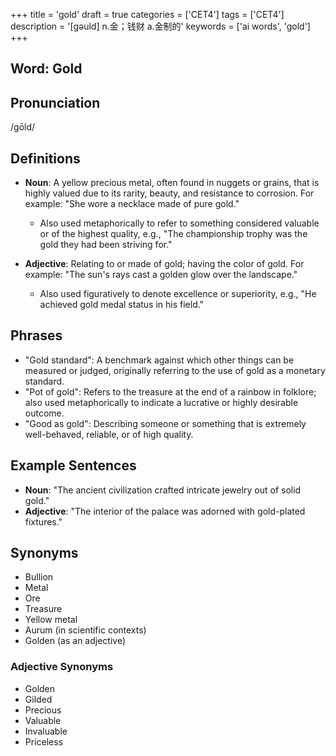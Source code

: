 +++
title = 'gold'
draft = true
categories = ['CET4']
tags = ['CET4']
description = '[gəuld] n.金；钱财 a.金制的'
keywords = ['ai words', 'gold']
+++

## Word: Gold

## Pronunciation
/ɡōld/

## Definitions
- **Noun**: A yellow precious metal, often found in nuggets or grains, that is highly valued due to its rarity, beauty, and resistance to corrosion. For example: "She wore a necklace made of pure gold."
  - Also used metaphorically to refer to something considered valuable or of the highest quality, e.g., "The championship trophy was the gold they had been striving for."
  
- **Adjective**: Relating to or made of gold; having the color of gold. For example: "The sun's rays cast a golden glow over the landscape."
  - Also used figuratively to denote excellence or superiority, e.g., "He achieved gold medal status in his field."

## Phrases
- "Gold standard": A benchmark against which other things can be measured or judged, originally referring to the use of gold as a monetary standard.
- "Pot of gold": Refers to the treasure at the end of a rainbow in folklore; also used metaphorically to indicate a lucrative or highly desirable outcome.
- "Good as gold": Describing someone or something that is extremely well-behaved, reliable, or of high quality.
  
## Example Sentences
- **Noun**: "The ancient civilization crafted intricate jewelry out of solid gold."
- **Adjective**: "The interior of the palace was adorned with gold-plated fixtures."

## Synonyms
- Bullion
- Metal
- Ore
- Treasure
- Yellow metal
- Aurum (in scientific contexts)
- Golden (as an adjective) 

### Adjective Synonyms
- Golden
- Gilded
- Precious
- Valuable
- Invaluable
- Priceless
